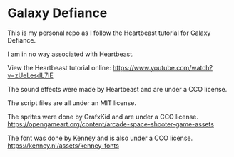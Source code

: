 # Galaxy Defiance

This is my personal repo as I follow the Heartbeast tutorial for Galaxy Defiance.

I am in no way associated with Heartbeast.

View the Heartbeast tutorial online:
	https://www.youtube.com/watch?v=zUeLesdL7lE

The sound effects were made by Heartbeast and are under a CCO license.

The script files are all under an MIT license.

The sprites were done by GrafxKid and are under a CCO license.
https://opengameart.org/content/arcade-space-shooter-game-assets

The font was done by Kenney and is also under a CCO license.
https://kenney.nl/assets/kenney-fonts

